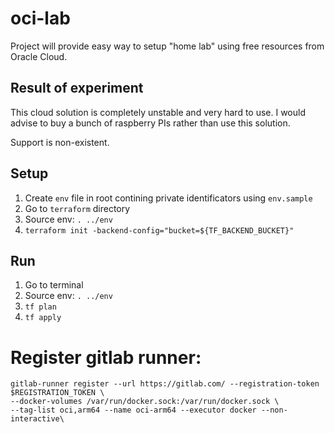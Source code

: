 # oci-lab

Project will provide easy way to setup "home lab" using free resources from Oracle Cloud.

## Result of experiment

This cloud solution is completely unstable and very hard to use. I would advise to buy a bunch of raspberry PIs rather than use this solution. 

Support is non-existent.   

## Setup 

1. Create `env` file in root contining private identificators using `env.sample`
1. Go to `terraform` directory
1. Source env: `. ../env`
1. `terraform init -backend-config="bucket=${TF_BACKEND_BUCKET}"`

## Run

1. Go to terminal
1. Source env: `. ../env`
1. `tf plan`
1. `tf apply`

# Register gitlab runner:

```
gitlab-runner register --url https://gitlab.com/ --registration-token $REGISTRATION_TOKEN \
--docker-volumes /var/run/docker.sock:/var/run/docker.sock \
--tag-list oci,arm64 --name oci-arm64 --executor docker --non-interactive\
```